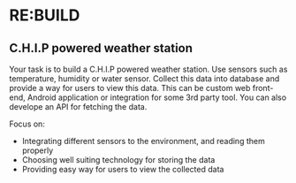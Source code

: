# RE:BUILD

## C.H.I.P powered weather station

Your task is to build a C.H.I.P powered weather station. Use sensors such as temperature, humidity or water sensor. 
Collect this data into database and provide a way for users to view this data. This can be custom web front-end, Android application or integration for some 3rd party tool.
You can also develope an API for fetching the data.

Focus on:
- Integrating different sensors to the environment, and reading them properly
- Choosing well suiting technology for storing the data
- Providing easy way for users to view the collected data
